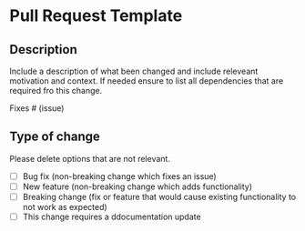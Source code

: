 # Pull Request Template

## Description

Include a description of what been changed and include releveant motivation and context.
If needed ensure to list all dependencies that are required fro this change.

Fixes # (issue)

## Type of change

Please delete options that are not relevant.

- [ ] Bug fix (non-breaking change which fixes an issue)
- [ ] New feature (non-breaking change which adds functionality)
- [ ] Breaking change (fix or feature that would cause existing functionality to not work as expected)
- [ ] This change requires a ddocumentation update
